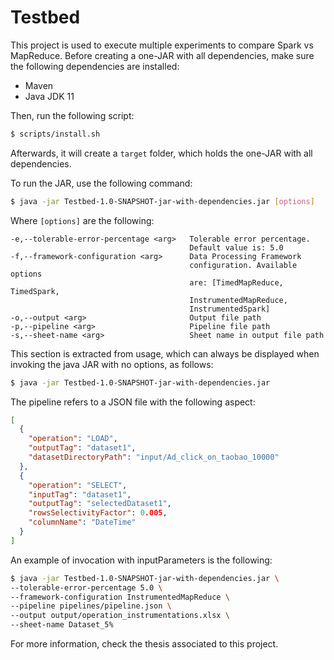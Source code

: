 # Testbed
This project is used to execute multiple experiments to compare Spark vs MapReduce.
Before creating a one-JAR with all dependencies, make sure the following dependencies
are installed:
- Maven
- Java JDK 11

Then, run the following script:
```bash
$ scripts/install.sh
```
Afterwards, it will create a `target` folder, which holds the one-JAR with all dependencies.

To run the JAR, use the following command:
```bash
$ java -jar Testbed-1.0-SNAPSHOT-jar-with-dependencies.jar [options]
```
Where `[options]` are the following:

```
-e,--tolerable-error-percentage <arg>   Tolerable error percentage.
                                        Default value is: 5.0
-f,--framework-configuration <arg>      Data Processing Framework
                                        configuration. Available options
                                        are: [TimedMapReduce, TimedSpark,
                                        InstrumentedMapReduce,
                                        InstrumentedSpark]
-o,--output <arg>                       Output file path
-p,--pipeline <arg>                     Pipeline file path
-s,--sheet-name <arg>                   Sheet name in output file path
```

This section is extracted from usage, which can always be displayed when invoking
the java JAR with no options, as follows:
```bash
$ java -jar Testbed-1.0-SNAPSHOT-jar-with-dependencies.jar
```

The pipeline refers to a JSON file with the following aspect:
```JSON
[
  {
    "operation": "LOAD",
    "outputTag": "dataset1",
    "datasetDirectoryPath": "input/Ad_click_on_taobao_10000"
  },
  {
    "operation": "SELECT",
    "inputTag": "dataset1",
    "outputTag": "selectedDataset1",
    "rowsSelectivityFactor": 0.005,
    "columnName": "DateTime"
  }
]
```

An example of invocation with inputParameters is the following:
```bash
$ java -jar Testbed-1.0-SNAPSHOT-jar-with-dependencies.jar \
--tolerable-error-percentage 5.0 \
--framework-configuration InstrumentedMapReduce \
--pipeline pipelines/pipeline.json \
--output output/operation_instrumentations.xlsx \
--sheet-name Dataset_5%
```

[comment]: # (TODO: Add link)
For more information, check the thesis associated to this project.